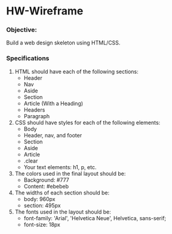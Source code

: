 # HW-Wireframe
### Objective: 
Build a web design skeleton using HTML/CSS.
### Specifications
1. HTML should have each of the following sections: 
   * Header
   * Nav
   * Aside
   * Section
   * Article (With a Heading)
   * Headers
   * Paragraph
2. CSS should have styles for each of the following elements:
   * Body
   * Header, nav, and footer
   * Section
   * Aside
   * Article
   * .clear
   * Your text elements: h1, p, etc.
3. The colors used in the final layout should be:
   * Background: #777
   * Content: #ebebeb
4. The widths of each section should be:
   * body: 960px
   * section: 495px
5. The fonts used in the layout should be:
   * font-family: 'Arial', 'Helvetica Neue', Helvetica, sans-serif;
   * font-size: 18px
